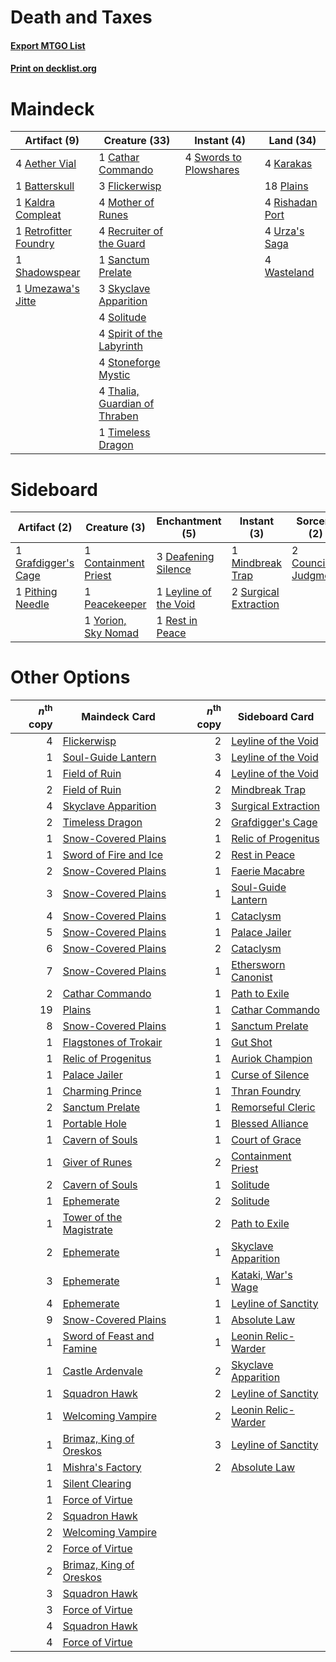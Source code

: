 # Death and Taxes

#### [Export MTGO List](../collection/Death%20and%20Taxes/Death%20and%20Taxes.txt)
#### [Print on decklist.org](http://decklist.org/?deckmain=4%09Aether%20Vial%0A1%09Batterskull%0A1%09Cathar%20Commando%0A3%09Flickerwisp%0A1%09Kaldra%20Compleat%0A4%09Karakas%0A4%09Mother%20of%20Runes%0A18%09Plains%0A4%09Recruiter%20of%20the%20Guard%0A1%09Retrofitter%20Foundry%0A4%09Rishadan%20Port%0A1%09Sanctum%20Prelate%0A1%09Shadowspear%0A3%09Skyclave%20Apparition%0A4%09Solitude%0A4%09Spirit%20of%20the%20Labyrinth%0A4%09Stoneforge%20Mystic%0A4%09Swords%20to%20Plowshares%0A4%09Thalia,%20Guardian%20of%20Thraben%0A1%09Timeless%20Dragon%0A1%09Umezawa's%20Jitte%0A4%09Urza's%20Saga%0A4%09Wasteland&deckside=1%09Containment%20Priest%0A2%09Council's%20Judgment%0A3%09Deafening%20Silence%0A1%09Grafdigger's%20Cage%0A1%09Leyline%20of%20the%20Void%0A1%09Mindbreak%20Trap%0A1%09Peacekeeper%0A1%09Pithing%20Needle%0A1%09Rest%20in%20Peace%0A2%09Surgical%20Extraction%0A1%09Yorion,%20Sky%20Nomad)
# Maindeck

|                                          Artifact (9)                                          |                                             Creature (33)                                              |                                         Instant (4)                                          |                                        Land (34)                                         |
|------------------------------------------------------------------------------------------------|--------------------------------------------------------------------------------------------------------|----------------------------------------------------------------------------------------------|------------------------------------------------------------------------------------------|
|4 [Aether Vial](http://gatherer.wizards.com/Pages/Card/Details.aspx?multiverseid=48146)         |1 [Cathar Commando](http://gatherer.wizards.com/Pages/Card/Details.aspx?multiverseid=534764)            |4 [Swords to Plowshares](http://gatherer.wizards.com/Pages/Card/Details.aspx?multiverseid=869)|4 [Karakas](http://gatherer.wizards.com/Pages/Card/Details.aspx?multiverseid=413782)      |
|1 [Batterskull](http://gatherer.wizards.com/Pages/Card/Details.aspx?multiverseid=233055)        |3 [Flickerwisp](http://gatherer.wizards.com/Pages/Card/Details.aspx?multiverseid=376338)                |                                                                                              |18 [Plains](http://gatherer.wizards.com/Pages/Card/Details.aspx?multiverseid=439856)      |
|1 [Kaldra Compleat](http://gatherer.wizards.com/Pages/Card/Details.aspx?multiverseid=522303)    |4 [Mother of Runes](http://gatherer.wizards.com/Pages/Card/Details.aspx?multiverseid=430236)            |                                                                                              |4 [Rishadan Port](http://gatherer.wizards.com/Pages/Card/Details.aspx?multiverseid=442235)|
|1 [Retrofitter Foundry](http://gatherer.wizards.com/Pages/Card/Details.aspx?multiverseid=450658)|4 [Recruiter of the Guard](http://gatherer.wizards.com/Pages/Card/Details.aspx?multiverseid=416779)     |                                                                                              |4 [Urza's Saga](http://gatherer.wizards.com/Pages/Card/Details.aspx?multiverseid=522335)  |
|1 [Shadowspear](http://gatherer.wizards.com/Pages/Card/Details.aspx?multiverseid=476487)        |1 [Sanctum Prelate](http://gatherer.wizards.com/Pages/Card/Details.aspx?multiverseid=416780)            |                                                                                              |4 [Wasteland](http://gatherer.wizards.com/Pages/Card/Details.aspx?multiverseid=413790)    |
|1 [Umezawa's Jitte](http://gatherer.wizards.com/Pages/Card/Details.aspx?multiverseid=81979)     |3 [Skyclave Apparition](http://gatherer.wizards.com/Pages/Card/Details.aspx?multiverseid=495603)        |                                                                                              |                                                                                          |
|                                                                                                |4 [Solitude](http://gatherer.wizards.com/Pages/Card/Details.aspx?multiverseid=522108)                   |                                                                                              |                                                                                          |
|                                                                                                |4 [Spirit of the Labyrinth](http://gatherer.wizards.com/Pages/Card/Details.aspx?multiverseid=378399)    |                                                                                              |                                                                                          |
|                                                                                                |4 [Stoneforge Mystic](http://gatherer.wizards.com/Pages/Card/Details.aspx?multiverseid=198383)          |                                                                                              |                                                                                          |
|                                                                                                |4 [Thalia, Guardian of Thraben](http://gatherer.wizards.com/Pages/Card/Details.aspx?multiverseid=442025)|                                                                                              |                                                                                          |
|                                                                                                |1 [Timeless Dragon](http://gatherer.wizards.com/Pages/Card/Details.aspx?multiverseid=522111)            |                                                                                              |                                                                                          |


# Sideboard

|                                         Artifact (2)                                         |                                         Creature (3)                                          |                                        Enchantment (5)                                         |                                          Instant (3)                                           |                                          Sorcery (2)                                          |
|----------------------------------------------------------------------------------------------|-----------------------------------------------------------------------------------------------|------------------------------------------------------------------------------------------------|------------------------------------------------------------------------------------------------|-----------------------------------------------------------------------------------------------|
|1 [Grafdigger's Cage](http://gatherer.wizards.com/Pages/Card/Details.aspx?multiverseid=278452)|1 [Containment Priest](http://gatherer.wizards.com/Pages/Card/Details.aspx?multiverseid=389470)|3 [Deafening Silence](http://gatherer.wizards.com/Pages/Card/Details.aspx?multiverseid=472972)  |1 [Mindbreak Trap](http://gatherer.wizards.com/Pages/Card/Details.aspx?multiverseid=197532)     |2 [Council's Judgment](http://gatherer.wizards.com/Pages/Card/Details.aspx?multiverseid=382239)|
|1 [Pithing Needle](http://gatherer.wizards.com/Pages/Card/Details.aspx?multiverseid=129526)   |1 [Peacekeeper](http://gatherer.wizards.com/Pages/Card/Details.aspx?multiverseid=4584)         |1 [Leyline of the Void](http://gatherer.wizards.com/Pages/Card/Details.aspx?multiverseid=107682)|2 [Surgical Extraction](http://gatherer.wizards.com/Pages/Card/Details.aspx?multiverseid=397706)|                                                                                               |
|                                                                                              |1 [Yorion, Sky Nomad](http://gatherer.wizards.com/Pages/Card/Details.aspx?multiverseid=479752) |1 [Rest in Peace](http://gatherer.wizards.com/Pages/Card/Details.aspx?multiverseid=442021)      |                                                                                                |                                                                                               |


# Other Options

|*n*<sup>th</sup> copy|                                           Maindeck Card                                            |*n*<sup>th</sup> copy|                                        Sideboard Card                                        |
|--------------------:|----------------------------------------------------------------------------------------------------|--------------------:|----------------------------------------------------------------------------------------------|
|                    4|[Flickerwisp](http://gatherer.wizards.com/Pages/Card/Details.aspx?multiverseid=376338)              |                    2|[Leyline of the Void](http://gatherer.wizards.com/Pages/Card/Details.aspx?multiverseid=107682)|
|                    1|[Soul-Guide Lantern](http://gatherer.wizards.com/Pages/Card/Details.aspx?multiverseid=476488)       |                    3|[Leyline of the Void](http://gatherer.wizards.com/Pages/Card/Details.aspx?multiverseid=107682)|
|                    1|[Field of Ruin](http://gatherer.wizards.com/Pages/Card/Details.aspx?multiverseid=435415)            |                    4|[Leyline of the Void](http://gatherer.wizards.com/Pages/Card/Details.aspx?multiverseid=107682)|
|                    2|[Field of Ruin](http://gatherer.wizards.com/Pages/Card/Details.aspx?multiverseid=435415)            |                    2|[Mindbreak Trap](http://gatherer.wizards.com/Pages/Card/Details.aspx?multiverseid=197532)     |
|                    4|[Skyclave Apparition](http://gatherer.wizards.com/Pages/Card/Details.aspx?multiverseid=495603)      |                    3|[Surgical Extraction](http://gatherer.wizards.com/Pages/Card/Details.aspx?multiverseid=397706)|
|                    2|[Timeless Dragon](http://gatherer.wizards.com/Pages/Card/Details.aspx?multiverseid=522111)          |                    2|[Grafdigger's Cage](http://gatherer.wizards.com/Pages/Card/Details.aspx?multiverseid=278452)  |
|                    1|[Snow-Covered Plains](http://gatherer.wizards.com/Pages/Card/Details.aspx?multiverseid=121267)      |                    1|[Relic of Progenitus](http://gatherer.wizards.com/Pages/Card/Details.aspx?multiverseid=174824)|
|                    1|[Sword of Fire and Ice](http://gatherer.wizards.com/Pages/Card/Details.aspx?multiverseid=46429)     |                    2|[Rest in Peace](http://gatherer.wizards.com/Pages/Card/Details.aspx?multiverseid=442021)      |
|                    2|[Snow-Covered Plains](http://gatherer.wizards.com/Pages/Card/Details.aspx?multiverseid=121267)      |                    1|[Faerie Macabre](http://gatherer.wizards.com/Pages/Card/Details.aspx?multiverseid=201822)     |
|                    3|[Snow-Covered Plains](http://gatherer.wizards.com/Pages/Card/Details.aspx?multiverseid=121267)      |                    1|[Soul-Guide Lantern](http://gatherer.wizards.com/Pages/Card/Details.aspx?multiverseid=476488) |
|                    4|[Snow-Covered Plains](http://gatherer.wizards.com/Pages/Card/Details.aspx?multiverseid=121267)      |                    1|[Cataclysm](http://gatherer.wizards.com/Pages/Card/Details.aspx?multiverseid=6050)            |
|                    5|[Snow-Covered Plains](http://gatherer.wizards.com/Pages/Card/Details.aspx?multiverseid=121267)      |                    1|[Palace Jailer](http://gatherer.wizards.com/Pages/Card/Details.aspx?multiverseid=416775)      |
|                    6|[Snow-Covered Plains](http://gatherer.wizards.com/Pages/Card/Details.aspx?multiverseid=121267)      |                    2|[Cataclysm](http://gatherer.wizards.com/Pages/Card/Details.aspx?multiverseid=6050)            |
|                    7|[Snow-Covered Plains](http://gatherer.wizards.com/Pages/Card/Details.aspx?multiverseid=121267)      |                    1|[Ethersworn Canonist](http://gatherer.wizards.com/Pages/Card/Details.aspx?multiverseid=174931)|
|                    2|[Cathar Commando](http://gatherer.wizards.com/Pages/Card/Details.aspx?multiverseid=534764)          |                    1|[Path to Exile](http://gatherer.wizards.com/Pages/Card/Details.aspx?multiverseid=220511)      |
|                   19|[Plains](http://gatherer.wizards.com/Pages/Card/Details.aspx?multiverseid=439856)                   |                    1|[Cathar Commando](http://gatherer.wizards.com/Pages/Card/Details.aspx?multiverseid=534764)    |
|                    8|[Snow-Covered Plains](http://gatherer.wizards.com/Pages/Card/Details.aspx?multiverseid=121267)      |                    1|[Sanctum Prelate](http://gatherer.wizards.com/Pages/Card/Details.aspx?multiverseid=416780)    |
|                    1|[Flagstones of Trokair](http://gatherer.wizards.com/Pages/Card/Details.aspx?multiverseid=116733)    |                    1|[Gut Shot](http://gatherer.wizards.com/Pages/Card/Details.aspx?multiverseid=397673)           |
|                    1|[Relic of Progenitus](http://gatherer.wizards.com/Pages/Card/Details.aspx?multiverseid=174824)      |                    1|[Auriok Champion](http://gatherer.wizards.com/Pages/Card/Details.aspx?multiverseid=72921)     |
|                    1|[Palace Jailer](http://gatherer.wizards.com/Pages/Card/Details.aspx?multiverseid=416775)            |                    1|[Curse of Silence](http://gatherer.wizards.com/Pages/Card/Details.aspx?multiverseid=534770)   |
|                    1|[Charming Prince](http://gatherer.wizards.com/Pages/Card/Details.aspx?multiverseid=472970)          |                    1|[Thran Foundry](http://gatherer.wizards.com/Pages/Card/Details.aspx?multiverseid=19111)       |
|                    2|[Sanctum Prelate](http://gatherer.wizards.com/Pages/Card/Details.aspx?multiverseid=416780)          |                    1|[Remorseful Cleric](http://gatherer.wizards.com/Pages/Card/Details.aspx?multiverseid=447169)  |
|                    1|[Portable Hole](http://gatherer.wizards.com/Pages/Card/Details.aspx?multiverseid=527320)            |                    1|[Blessed Alliance](http://gatherer.wizards.com/Pages/Card/Details.aspx?multiverseid=414302)   |
|                    1|[Cavern of Souls](http://gatherer.wizards.com/Pages/Card/Details.aspx?multiverseid=278058)          |                    1|[Court of Grace](http://gatherer.wizards.com/Pages/Card/Details.aspx?multiverseid=497536)     |
|                    1|[Giver of Runes](http://gatherer.wizards.com/Pages/Card/Details.aspx?multiverseid=463962)           |                    2|[Containment Priest](http://gatherer.wizards.com/Pages/Card/Details.aspx?multiverseid=389470) |
|                    2|[Cavern of Souls](http://gatherer.wizards.com/Pages/Card/Details.aspx?multiverseid=278058)          |                    1|[Solitude](http://gatherer.wizards.com/Pages/Card/Details.aspx?multiverseid=522108)           |
|                    1|[Ephemerate](http://gatherer.wizards.com/Pages/Card/Details.aspx?multiverseid=463956)               |                    2|[Solitude](http://gatherer.wizards.com/Pages/Card/Details.aspx?multiverseid=522108)           |
|                    1|[Tower of the Magistrate](http://gatherer.wizards.com/Pages/Card/Details.aspx?multiverseid=19769)   |                    2|[Path to Exile](http://gatherer.wizards.com/Pages/Card/Details.aspx?multiverseid=220511)      |
|                    2|[Ephemerate](http://gatherer.wizards.com/Pages/Card/Details.aspx?multiverseid=463956)               |                    1|[Skyclave Apparition](http://gatherer.wizards.com/Pages/Card/Details.aspx?multiverseid=495603)|
|                    3|[Ephemerate](http://gatherer.wizards.com/Pages/Card/Details.aspx?multiverseid=463956)               |                    1|[Kataki, War's Wage](http://gatherer.wizards.com/Pages/Card/Details.aspx?multiverseid=382190) |
|                    4|[Ephemerate](http://gatherer.wizards.com/Pages/Card/Details.aspx?multiverseid=463956)               |                    1|[Leyline of Sanctity](http://gatherer.wizards.com/Pages/Card/Details.aspx?multiverseid=204993)|
|                    9|[Snow-Covered Plains](http://gatherer.wizards.com/Pages/Card/Details.aspx?multiverseid=121267)      |                    1|[Absolute Law](http://gatherer.wizards.com/Pages/Card/Details.aspx?multiverseid=8437)         |
|                    1|[Sword of Feast and Famine](http://gatherer.wizards.com/Pages/Card/Details.aspx?multiverseid=214070)|                    1|[Leonin Relic-Warder](http://gatherer.wizards.com/Pages/Card/Details.aspx?multiverseid=432997)|
|                    1|[Castle Ardenvale](http://gatherer.wizards.com/Pages/Card/Details.aspx?multiverseid=473200)         |                    2|[Skyclave Apparition](http://gatherer.wizards.com/Pages/Card/Details.aspx?multiverseid=495603)|
|                    1|[Squadron Hawk](http://gatherer.wizards.com/Pages/Card/Details.aspx?multiverseid=442023)            |                    2|[Leyline of Sanctity](http://gatherer.wizards.com/Pages/Card/Details.aspx?multiverseid=204993)|
|                    1|[Welcoming Vampire](http://gatherer.wizards.com/Pages/Card/Details.aspx?multiverseid=540882)        |                    2|[Leonin Relic-Warder](http://gatherer.wizards.com/Pages/Card/Details.aspx?multiverseid=432997)|
|                    1|[Brimaz, King of Oreskos](http://gatherer.wizards.com/Pages/Card/Details.aspx?multiverseid=378377)  |                    3|[Leyline of Sanctity](http://gatherer.wizards.com/Pages/Card/Details.aspx?multiverseid=204993)|
|                    1|[Mishra's Factory](http://gatherer.wizards.com/Pages/Card/Details.aspx?multiverseid=2387)           |                    2|[Absolute Law](http://gatherer.wizards.com/Pages/Card/Details.aspx?multiverseid=8437)         |
|                    1|[Silent Clearing](http://gatherer.wizards.com/Pages/Card/Details.aspx?multiverseid=464195)          |                     |                                                                                              |
|                    1|[Force of Virtue](http://gatherer.wizards.com/Pages/Card/Details.aspx?multiverseid=463959)          |                     |                                                                                              |
|                    2|[Squadron Hawk](http://gatherer.wizards.com/Pages/Card/Details.aspx?multiverseid=442023)            |                     |                                                                                              |
|                    2|[Welcoming Vampire](http://gatherer.wizards.com/Pages/Card/Details.aspx?multiverseid=540882)        |                     |                                                                                              |
|                    2|[Force of Virtue](http://gatherer.wizards.com/Pages/Card/Details.aspx?multiverseid=463959)          |                     |                                                                                              |
|                    2|[Brimaz, King of Oreskos](http://gatherer.wizards.com/Pages/Card/Details.aspx?multiverseid=378377)  |                     |                                                                                              |
|                    3|[Squadron Hawk](http://gatherer.wizards.com/Pages/Card/Details.aspx?multiverseid=442023)            |                     |                                                                                              |
|                    3|[Force of Virtue](http://gatherer.wizards.com/Pages/Card/Details.aspx?multiverseid=463959)          |                     |                                                                                              |
|                    4|[Squadron Hawk](http://gatherer.wizards.com/Pages/Card/Details.aspx?multiverseid=442023)            |                     |                                                                                              |
|                    4|[Force of Virtue](http://gatherer.wizards.com/Pages/Card/Details.aspx?multiverseid=463959)          |                     |                                                                                              |

